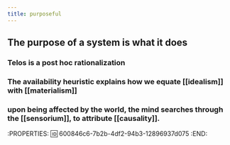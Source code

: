 ```yaml
---
title: purposeful
---
```


## The purpose of a system is what it does
### Telos is a post hoc rationalization
### The availability heuristic explains how we equate [[idealism]] with [[materialism]]
### upon being affected by the world, the mind searches through the [[sensorium]], to attribute [[causality]].
:PROPERTIES:
:id: 600846c6-7b2b-4df2-94b3-12896937d075
:END:

